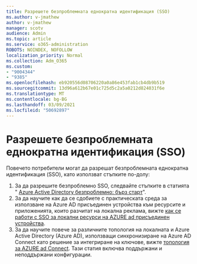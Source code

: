 ```yaml
---
title: Разрешете безпроблемната еднократна идентификация (SSO)
ms.author: v-jmathew
author: v-jmathew
manager: scotv
audience: Admin
ms.topic: article
ms.service: o365-administration
ROBOTS: NOINDEX, NOFOLLOW
localization_priority: Normal
ms.collection: Adm_O365
ms.custom:
- "9004344"
- "9385"
ms.openlocfilehash: eb920556d08706220a0a86e453fab1cb4db9b519
ms.sourcegitcommit: 13d96a612b67e01c725d5c2a5a0212d824031f6e
ms.translationtype: MT
ms.contentlocale: bg-BG
ms.lasthandoff: 03/09/2021
ms.locfileid: "50692897"
---
```

# <a name="enable-seamless-single-sign-on-sso"></a>Разрешете безпроблемната еднократна идентификация (SSO)

Повечето потребители могат да разрешат безпроблемната еднократна идентификация (SSO), като използват стъпките по-долу:

1. За да разрешите безпроблемно SSO, следвайте стъпките в статията " [Azure Active Directory безпроблемно: бърз старт](https://docs.microsoft.com/azure/active-directory/hybrid/how-to-connect-sso-quick-start)".
2. За да научите как да се сдобиете с практическата среда за използване на Azure AD присъединен устройства към ресурсите и приложенията, които разчитат на локална реклама, вижте [как се работи с SSO за локални ресурси на AZURE ad присъединен устройства](https://docs.microsoft.com/azure/active-directory/devices/azuread-join-sso).
3. За да научите повече за различните топология на локалната и Azure Active Directory (Azure AD), използващи синхронизиране на Azure AD Connect като решение за интегриране на ключове, вижте [топология за AZURE ad Connect](https://docs.microsoft.com/azure/active-directory/hybrid/plan-connect-topologies). Тази статия включва поддържани и неподдържани конфигурации.

